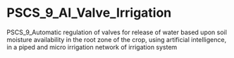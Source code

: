 # PSCS_9_AI_Valve_Irrigation
PSCS_9_Automatic regulation of valves for release of water based upon soil moisture availability in the root zone of the crop, using artificial intelligence, in a piped and micro irrigation network of irrigation system
